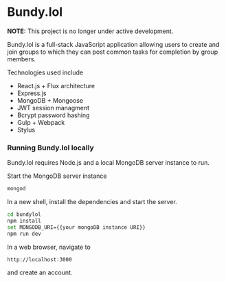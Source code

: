 # Bundy.lol

**NOTE:** This project is no longer under active development.

Bundy.lol is a full-stack JavaScript application allowing users to create and join groups to which they can post common tasks for completion by group members.

Technologies used include

* React.js + Flux architecture
* Express.js
* MongoDB + Mongoose
* JWT session managment
* Bcrypt password hashing
* Gulp + Webpack
* Stylus

### Running Bundy.lol locally

Bundy.lol requires Node.js and a local MongoDB server instance to run.

Start the MongoDB server instance

```sh
mongod
```

In a new shell, install the dependencies and start the server.

```sh
cd bundylol
npm install
set MONGODB_URI={{your mongoDB instance URI}}
npm run dev
```

In a web browser, navigate to

```
http://localhost:3000
```

and create an account.
